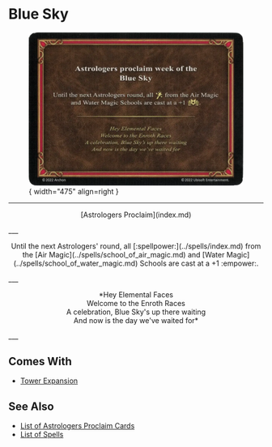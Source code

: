 # Blue Sky

<figure markdown="span">

![Blue Sky](../assets/astrologers_proclaim-blue_sky.webp){ width="475" align=right }

</figure>

___
<p style="text-align: center;" markdown>[Astrologers Proclaim](index.md)</p>
___
<p style="text-align: center;" markdown>Until the next Astrologers' round, all [:spellpower:](../spells/index.md) from the [Air Magic](../spells/school_of_air_magic.md) and [Water Magic](../spells/school_of_water_magic.md) Schools are cast at a +1 :empower:.</p>
___
<p style="text-align: center;" markdown>*Hey Elemental Faces<br>Welcome to the Enroth Races<br>A celebration, Blue Sky's up there waiting<br>And now is the day we've waited for*</p>
___


## Comes With

- [Tower Expansion](../content.md)


## See Also

- [List of Astrologers Proclaim Cards](index.md)
- [List of Spells](../spells/index.md)
